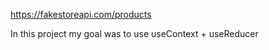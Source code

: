 <!-- api from  -->

https://fakestoreapi.com/products

In this project my goal was to use useContext + useReducer
